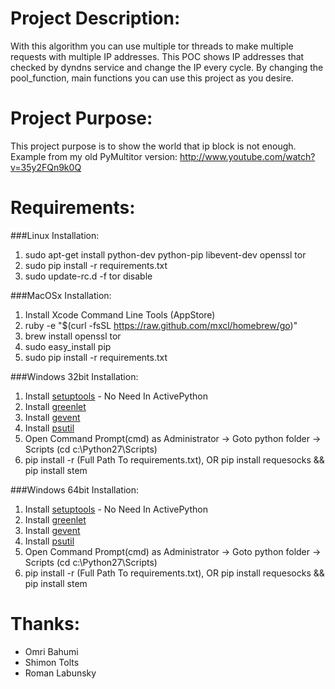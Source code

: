 Project Description:
=====================
With this algorithm you can use multiple tor threads to make multiple requests with multiple IP addresses. This POC shows IP addresses that checked by dyndns service and change the IP every cycle. By changing the pool_function, main functions you can use this project as you desire.
	
Project Purpose:
===============
This project purpose is to show the world that ip block is not enough. Example from my old PyMultitor version: http://www.youtube.com/watch?v=35y2FQn9k0Q

Requirements:
===============
###Linux Installation:
1. sudo apt-get install python-dev python-pip libevent-dev openssl tor
2. sudo pip install -r requirements.txt
3. sudo update-rc.d -f tor disable

###MacOSx Installation:
1. Install Xcode Command Line Tools (AppStore)
2. ruby -e "$(curl -fsSL https://raw.github.com/mxcl/homebrew/go)"
3. brew install openssl tor
4. sudo easy_install pip
5. sudo pip install -r requirements.txt
		
###Windows 32bit Installation:
1. Install [setuptools](http://www.lfd.uci.edu/~gohlke/pythonlibs/3n2nz84p/setuptools-1.1.5.win32-py2.7.exe) - No Need In ActivePython
2. Install [greenlet](http://www.lfd.uci.edu/~gohlke/pythonlibs/3n2nz84p/greenlet-0.4.1.win32-py2.7.exe)
3. Install [gevent](http://www.lfd.uci.edu/~gohlke/pythonlibs/3n2nz84p/gevent-0.13.8.win32-py2.7.exe)
4. Install [psutil](http://www.lfd.uci.edu/~gohlke/pythonlibs/3n2nz84p/psutil-1.0.1.win32-py2.7.exe)
5. Open Command Prompt(cmd) as Administrator -> Goto python folder -> Scripts (cd c:\Python27\Scripts)
6. pip install -r (Full Path To requirements.txt), OR pip install requesocks && pip install stem
		
###Windows 64bit Installation:
1. Install [setuptools](http://www.lfd.uci.edu/~gohlke/pythonlibs/3n2nz84p/setuptools-1.1.5.win-amd64-py2.7.exe) - No Need In ActivePython
2. Install [greenlet](http://www.lfd.uci.edu/~gohlke/pythonlibs/3n2nz84p/greenlet-0.4.1.win-amd64-py2.7.exe)
3. Install [gevent](http://www.lfd.uci.edu/~gohlke/pythonlibs/3n2nz84p/gevent-0.13.8.win-amd64-py2.7.exe)
4. Install [psutil](http://www.lfd.uci.edu/~gohlke/pythonlibs/3n2nz84p/psutil-1.0.1.win-amd64-py2.7.exe)
5. Open Command Prompt(cmd) as Administrator -> Goto python folder -> Scripts (cd c:\Python27\Scripts)
6. pip install -r (Full Path To requirements.txt), OR pip install requesocks && pip install stem
		
Thanks:
========
* Omri Bahumi
* Shimon Tolts
* Roman Labunsky 